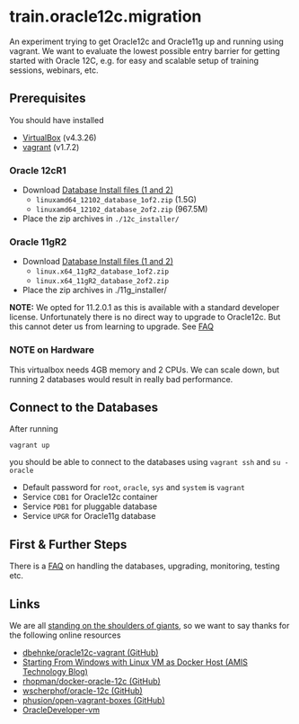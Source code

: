 # train.oracle12c.migration

An experiment trying to get Oracle12c and Oracle11g up and running using vagrant.
We want to evaluate the lowest possible entry barrier for getting started with Oracle 12C, e.g. for easy 
and scalable setup of training sessions, webinars, etc. 

## Prerequisites

You should have installed

- [VirtualBox](https://www.virtualbox.org/) (v4.3.26)
- [vagrant](https://www.vagrantup.com/) (v1.7.2)

### Oracle 12cR1

- Download [Database Install files (1 and 2)](http://www.oracle.com/technetwork/database/enterprise-edition/downloads/database12c-linux-download-1959253.html)
    - `linuxamd64_12102_database_1of2.zip` (1.5G)
    - `linuxamd64_12102_database_2of2.zip` (967.5M)
- Place the zip archives in `./12c_installer/`

### Oracle 11gR2

- Download [Database Install files (1 and 2)](http://www.oracle.com/technetwork/database/enterprise-edition/downloads/112010-linx8664soft-100572.html)
    - `linux.x64_11gR2_database_1of2.zip`
    - `linux.x64_11gR2_database_2of2.zip`
- Place the zip archives in ./11g_installer/

**NOTE:** We opted for 11.2.0.1 as this is available with a standard developer license. Unfortunately there is no direct way to upgrade to Oracle12c. But this cannot deter us from learning to upgrade. See [FAQ](https://github.com/wkoertgen/train.oracle12.migration.FAQ.md) 

### NOTE on Hardware

This virtualbox needs 4GB memory and 2 CPUs. We can scale down, but running 2 databases would result in really bad performance.

## Connect to the Databases

After running

    vagrant up

you should be able to connect to the databases using `vagrant ssh` and `su - oracle` 

- Default password for `root`, `oracle`, `sys` and `system` is `vagrant`
- Service `CDB1` for Oracle12c container
- Service `PDB1` for pluggable database
- Service `UPGR` for Oracle11g database

## First & Further Steps

There is a [FAQ](FAQ.md) on handling the databases, upgrading, monitoring, testing etc.

## Links

We are all [standing on the shoulders of giants](http://en.wikipedia.org/wiki/Standing_on_the_shoulders_of_giants), so we want to say thanks for the following online resources

- [dbehnke/oracle12c-vagrant (GitHub)](https://github.com/dbehnke/oracle12c-vagrant)
- [Starting From Windows with Linux VM as Docker Host (AMIS Technology Blog)](https://technology.amis.nl/2015/03/15/docker-take-two-starting-from-windows-with-linux-vm-as-docker-host/)
- [rhopman/docker-oracle-12c (GitHub)](https://github.com/rhopman/docker-oracle-12c)
- [wscherphof/oracle-12c (GitHub)](https://github.com/wscherphof/oracle-12c)
- [phusion/open-vagrant-boxes (GitHub)](https://github.com/phusion/open-vagrant-boxes)
- [OracleDeveloper-vm](http://www.oracle.com/technetwork/community/developer-vm/index.html) 




